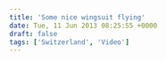 ```yaml
---
title: 'Some nice wingsuit flying'
date: Tue, 11 Jun 2013 08:25:55 +0000
draft: false
tags: ['Switzerland', 'Video']
---
```


